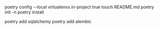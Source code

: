 poetry config --local virtualenvs.in-project true
touch README.md
poetry init -n
poetry install

 poetry add sqlalchemy
 poetry add alembic 
